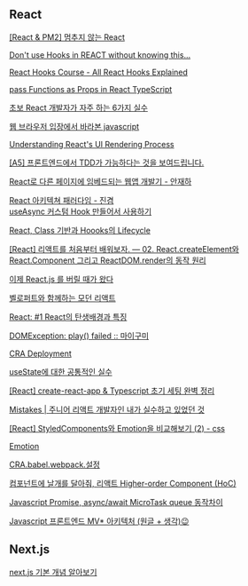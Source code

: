 

## React

[[React & PM2] 멈추지 않는 React](https://www.youtube.com/watch?v=3yBL5F63wrs&list=PLiLLi47PCMPjvVIba_5Tzl--QqblJkpnZ&index=21&ab_channel=%EC%A0%9C%EC%9E%84%EC%93%B0Dev)
<br/>

[Don't use Hooks in REACT without knowing this...](https://www.youtube.com/watch?v=NZEUDJvpQMM&list=PLiLLi47PCMPjvVIba_5Tzl--QqblJkpnZ&index=47&ab_channel=SonnySangha)
<br/>

[React Hooks Course - All React Hooks Explained](https://www.youtube.com/watch?v=LlvBzyy-558&list=PLiLLi47PCMPjvVIba_5Tzl--QqblJkpnZ&index=52&ab_channel=PedroTech)
<br/>

[pass Functions as Props in React TypeScript](https://bobbyhadz.com/blog/react-typescript-pass-function-as-prop)
<br/>

[초보 React 개발자가 자주 하는 6가지 실수](https://www.youtube.com/watch?v=KxHOHg5raQ4&list=PLiLLi47PCMPjvVIba_5Tzl--QqblJkpnZ&index=127&ab_channel=%EC%BD%94%EB%94%A9%EC%95%99%EB%A7%88)
<br/>

[웹 브라우저 입장에서 바라본 javascript](https://www.youtube.com/watch?v=bea6-UtoP-g&list=PLiLLi47PCMPjvVIba_5Tzl--QqblJkpnZ&index=130&ab_channel=%EB%91%90%EC%9B%90%EC%9D%B4Doowonee)
<br/>

[Understanding React's UI Rendering Process](https://www.youtube.com/watch?v=i793Qm6kv3U&list=PLiLLi47PCMPjvVIba_5Tzl--QqblJkpnZ&index=131&ab_channel=CrossComm%2CInc.)
<br/>

[[A5] 프론트엔드에서 TDD가 가능하다는 것을 보여드립니다.](https://www.youtube.com/watch?v=L1dtkLeIz-M&list=PLiLLi47PCMPjvVIba_5Tzl--QqblJkpnZ&index=139&ab_channel=FEConfKorea)
<br/>

[React로 다른 페이지에 임베드되는 웹앱 개발기 - 안재하](https://www.youtube.com/watch?v=AnXU3cG2giw&list=PLiLLi47PCMPjvVIba_5Tzl--QqblJkpnZ&index=158&ab_channel=DongwooGim)
<br/>

[React 아키텍쳐 패러다임 - 진겸](https://www.youtube.com/watch?v=NvzSWrOIvVw&list=PLiLLi47PCMPjvVIba_5Tzl--QqblJkpnZ&index=161&ab_channel=DongwooGim)
<br/>
[useAsync 커스텀 Hook 만들어서 사용하기](https://react.vlpt.us/integrate-api/03-useAsync.html)
<br/>

[React, Class 기반과 Hoooks의 Lifecycle](https://ssangq.netlify.app/posts/react-lifecycle)
<br/>

[[React] 리액트를 처음부터 배워보자. — 02. React.createElement와 React.Component 그리고 ReactDOM.render의 동작 원리](https://medium.com/react-native-seoul/react-%EB%A6%AC%EC%95%A1%ED%8A%B8%EB%A5%BC-%EC%B2%98%EC%9D%8C%EB%B6%80%ED%84%B0-%EB%B0%B0%EC%9B%8C%EB%B3%B4%EC%9E%90-02-react-createelement%EC%99%80-react-component-%EA%B7%B8%EB%A6%AC%EA%B3%A0-reactdom-render%EC%9D%98-%EB%8F%99%EC%9E%91-%EC%9B%90%EB%A6%AC-41bf8c6d3764)
<br/>

[이제 React.js 를 버릴 때가 왔다](https://seokjun.kim/time-to-stop-react/)
<br/>

[벨로퍼트와 함께하는 모던 리액트](https://react.vlpt.us/)
<br/>

[React: #1 React의 탄생배경과 특징](https://medium.com/@RianCommunity/react%EC%9D%98-%ED%83%84%EC%83%9D%EB%B0%B0%EA%B2%BD%EA%B3%BC-%ED%8A%B9%EC%A7%95-4190d47a28f)
<br/>

[DOMException: play() failed  :: 마이구미](https://mygumi.tistory.com/333)
<br/>

[CRA Deployment](https://create-react-app.dev/docs/deployment/#static-server)
<br/>

[useState에 대한 공통적인 실수](https://sangcho.tistory.com/entry/Commons-Mistakes-with-React-useState)

[[React] create-react-app & Typescript 초기 세팅 완벽 정리](https://velog.io/@junghyeonsu/React-create-react-app-Typescript-%EC%B4%88%EA%B8%B0-%EC%84%B8%ED%8C%85-%EC%99%84%EB%B2%BD-%EC%A0%95%EB%A6%AC)

[Mistakes | 주니어 리액트 개발자인 내가 실수하고 있었던 것](https://velog.io/@edie_ko/Mistakes-%EC%A3%BC%EB%8B%88%EC%96%B4-%EB%A6%AC%EC%95%A1%ED%8A%B8-%EA%B0%9C%EB%B0%9C%EC%9E%90%EC%9D%B8-%EB%82%B4%EA%B0%80-%EC%8B%A4%EC%88%98%ED%95%98%EA%B3%A0-%EC%9E%88%EC%97%88%EB%8D%98-%EA%B2%83)

[[React] StyledComponents와 Emotion을 비교해보기 (2) - css](https://jforj.tistory.com/236)

[Emotion](https://emotion.sh/docs/typescript)

[CRA.babel.webpack.설정](https://storycode.tistory.com/419?category=889482)

[컴포넌트에 날개를 달아줘, 리액트 Higher-order Component (HoC)](https://velopert.com/3537)

[Javascript Promise, async/await MicroTask queue 동작차이](https://dkrnfls.tistory.com/362)

[Javascript 프론트엔드 MV* 아키텍처 (원글 + 생각)😉](https://dkrnfls.tistory.com/370?category=1026589)

[]()

[]()

[]()

[]()

[]()

[]()

[]()

## Next.js

[next.js 기본 개념 알아보기](https://kyounghwan01.github.io/blog/React/next/basic/#next-js%E1%84%80%E1%85%A1-%E1%84%8C%E1%85%A6%E1%84%80%E1%85%A9%E1%86%BC%E1%84%92%E1%85%A1%E1%84%82%E1%85%B3%E1%86%AB-%E1%84%8C%E1%85%AE%E1%84%8B%E1%85%AD-%E1%84%80%E1%85%B5%E1%84%82%E1%85%B3%E1%86%BC)
<br/>
[]()
<br/>

[]()
<br/>
[]()
<br/>

[]()
<br/>
[]()
<br/>

[]()
<br/>

